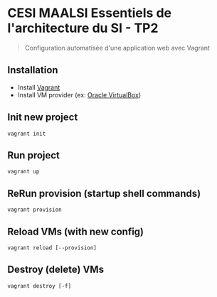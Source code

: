 # CESI MAALSI Essentiels de l'architecture du SI - TP2
> Configuration automatisée d'une application web avec Vagrant

## Installation
- Install [Vagrant](https://developer.hashicorp.com/vagrant/install?product_intent=vagrant)
- Install VM provider (ex: [Oracle VirtualBox](https://www.virtualbox.org/))

## Init new project
`vagrant init`

## Run project
`vagrant up`

## ReRun provision (startup shell commands)
`vagrant provision`

## Reload VMs (with new config)
`vagrant reload [--provision]`

## Destroy (delete) VMs
`vagrant destroy [-f]`

